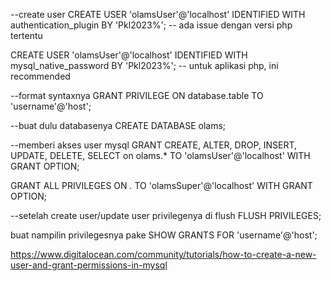 --create user 
CREATE USER 'olamsUser'@'localhost' IDENTIFIED WITH authentication_plugin BY 'Pkl2023%'; -- ada issue dengan versi php tertentu

CREATE USER 'olamsUser'@'localhost' IDENTIFIED WITH mysql_native_password BY 'Pkl2023%'; -- untuk aplikasi php, ini recommended

--format syntaxnya
GRANT PRIVILEGE ON database.table TO 'username'@'host';

--buat dulu databasenya
CREATE DATABASE olams;

--memberi akses user mysql
GRANT CREATE, ALTER, DROP, INSERT, UPDATE, DELETE, SELECT on olams.* TO 'olamsUser'@'localhost' WITH GRANT OPTION;

GRANT ALL PRIVILEGES ON *.* TO 'olamsSuper'@'localhost' WITH GRANT OPTION;

--setelah create user/update user privilegenya di flush
FLUSH PRIVILEGES;

buat nampilin privilegesnya pake
SHOW GRANTS FOR 'username'@'host';

https://www.digitalocean.com/community/tutorials/how-to-create-a-new-user-and-grant-permissions-in-mysql